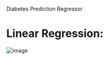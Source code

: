 Diabetes Prediction Regressor
# Linear Regression:

![image](https://user-images.githubusercontent.com/81034448/116792617-6b539200-aadf-11eb-99b3-f095bc6de3ce.png)

